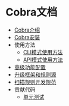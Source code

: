 # Cobra文档
- [Cobra介绍](https://wufeifei.github.io/cobra/introduction)
- [Cobra安装](https://wufeifei.github.io/cobra/installation)
- 使用方法
    - [CLI模式使用方法](https://wufeifei.github.io/cobra/cli)
    - [API模式使用方法](https://wufeifei.github.io/cobra/api)
- [高级功能配置](https://wufeifei.github.io/cobra/config)
- [升级框架和规则源](https://wufeifei.github.io/cobra/upgrade)
- [扫描规则开发规范](https://wufeifei.github.io/cobra/rule)
- 贡献代码
    - [单元测试](https://wufeifei.github.io/cobra/test)